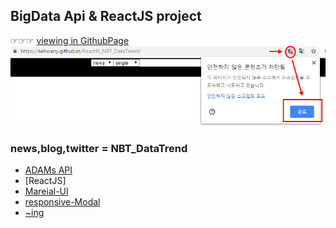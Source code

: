 BigData Api & ReactJS project
-------------
☞☞☞ [viewing in GithubPage](https://sehwanY.github.io/ReactJS_NBT_DataTrend)
<img src="./gitpageImage.png"/>

### news,blog,twitter = NBT_DataTrend
- [ADAMs API](http://adams.ai) 
- [ReactJS]
- [Mareial-UI](https://www.npmjs.com/package/@material-ui/core)
- [responsive-Modal](https://github.com/pradel/react-responsive-modal)
- [~ing](#)

